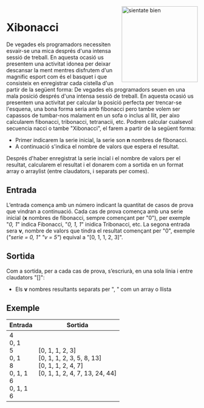 <img src="https://aprogrammerlife.com/images/pictuers/when_you_become_a_living_golden_ratio.jpg" style="float:right" alt="sientate bien" width="200" >

# Xibonacci

De vegades els programadors necessiten esvair-se una mica després d'una intensa sessió de treball. En
aquesta ocasió us presentem una activitat idonea per deixar descansar la ment mentres disfrutem d'un
magnific esport com és el basquet i que consisteix en enregistrar cada cistella d'un partir de la següent
forma:
De vegades els programadors seuen en una mala posició després d'una intensa sessió de treball. En aquesta ocasió us presentem una activitat per calcular la posició perfecta per trencar-se l'esquena, una bona forma seria amb fibonacci pero tambe volem ser capassos de tumbar-nos malament en un sofa o inclus al llit, per aixo calcularem fibonacci, tribonacci, tetranacii, etc. Podrem calcular cualsevol secuencia nacci o tambe "Xibonacci", el farem a partir de la següent forma:
- Primer indicarem la serie inicial, la serie son **n** nombres de fibonacci.
- A continuació s'indica el nombre de valors que espera el resultat.

Després d'haber enregistrat la serie incial i el nombre de valors per el resultat, calcularem el resultat i el donarem com a sortida en un format array o arraylist (entre claudators, i separats per comes).

## Entrada

L’entrada comença amb un número indicant la quantitat de casos de prova que vindran a continuació.
Cada cas de prova comença amb una serie inicial (**x** nombres de fibonacci, sempre començant per "0"), per exemple "*0, 1*" indica Fibonacci, "*0, 1, 1*" inidica Tribonacci, etc. La segona entrada sera **v**, nombre de valors que tindra el resultat començant per "0", exemple (*"serie = 0, 1"  "v = 5"*) equival a "[0, 1, 1, 2, 3]".

## Sortida

Com a sortida, per a cada cas de prova, s’escriurà, en una sola línia i entre claudators "[]":
- Els **v** nombres resultants separats per ", " com un array o llista
 
##  Exemple

Entrada | Sortida
--------------|--------------
4<br>0, 1<br>5<br>0, 1<br>8<br>0, 1, 1<br>6<br>0, 1, 1<br>6 | [0, 1, 1, 2, 3]<br>[0, 1, 1, 2, 3, 5, 8, 13]<br>[0, 1, 1, 2, 4, 7]<br>[0, 1, 1, 2, 4, 7, 13, 24, 44]<br><br>
